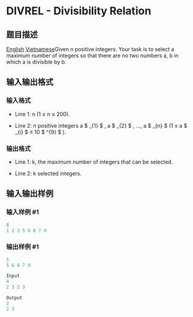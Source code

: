 # DIVREL - Divisibility Relation

## 题目描述

[English](/problems/DIVREL/en/) [Vietnamese](/problems/DIVREL/vn/)Given n positive integers. Your task is to select a maximum number of integers so that there are no two numbers a, b in which a is divisible by b.

## 输入输出格式

### 输入格式

- Line 1: n (1 ≤ n ≤ 200).

- Line 2: n positive integers a $ _{1} $ , a $ _{2} $ , ..., a $ _{n} $ (1 ≤ a $ _{i} $ ≤ 10 $ ^{9} $ ).

### 输出格式

- Line 1: k, the maximum number of integers that can be selected.

- Line 2: k selected integers.

## 输入输出样例

### 输入样例 #1

```cpp
8
1 2 3 5 6 8 7 9
```


### 输出样例 #1

```cpp
5
5 6 8 7 9

Input
4
2 3 2 3

Output
2
2 3
```


